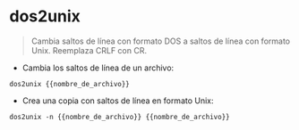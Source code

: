 # dos2unix

> Cambia saltos de línea con formato DOS a saltos de línea con formato Unix.
> Reemplaza CRLF con CR.

- Cambia los saltos de línea de un archivo:

`dos2unix {{nombre_de_archivo}}`

- Crea una copia con saltos de línea en formato Unix:

`dos2unix -n {{nombre_de_archivo}} {{nombre_de_archivo}}`
